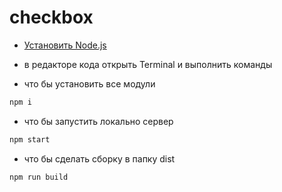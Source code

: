 # checkbox

* [Установить Node.js](https://nodejs.org/ru/)

* в редакторе кода открыть Terminal и выполнить команды

* что бы установить все модули
``` bash
npm i
```

* что бы запустить локально сервер
``` bash
npm start
```

* что бы сделать сборку в папку dist
``` bash
npm run build
```
